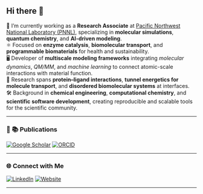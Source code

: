 ## Hi there 👋

🔬 I’m currently working as a **Research Associate** at [Pacific Northwest National Laboratory (PNNL)](https://www.pnnl.gov), specializing in **molecular simulations**, **quantum chemistry**, and **AI-driven modeling**.  
⚛️ Focused on **enzyme catalysis**, **biomolecular transport**, and **programmable biomaterials** for health and sustainability.  
🖥️ Developer of **multiscale modeling frameworks** integrating *molecular dynamics*, *QM/MM*, and *machine learning* to connect atomic-scale interactions with material function.  
🧬 Research spans **protein–ligand interactions**, **tunnel energetics for molecule transport**, and **disordered biomolecular systems** at interfaces.  
🛠️ Background in **chemical engineering**, **computational chemistry**, and **scientific software development**, creating reproducible and scalable tools for the scientific community.

---

### 📄 📚 Publications  
[![Google Scholar](https://img.shields.io/badge/-Google%20Scholar-4285F4?logo=google-scholar&logoColor=white)](https://scholar.google.com/citations?hl=en&user=5Zex9xUAAAAJ&view_op=list_works&sortby=pubdate)    [![ORCID](https://img.shields.io/badge/-ORCID-A6CE39?logo=orcid&logoColor=white)](https://orcid.org/0000-0003-3361-9582)

---

### 🌐 Connect with Me  
[![LinkedIn](https://img.shields.io/badge/-LinkedIn-0A66C2?logo=linkedin&logoColor=white)](https://www.linkedin.com/in/suman-samantray/)    [![Website](https://img.shields.io/badge/-Website-000000?logo=About.me&logoColor=white)](https://suman-samantray.github.io/)

---
